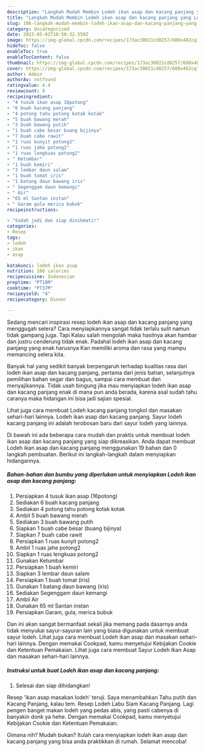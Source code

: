 ```yaml
---
description: "Langkah Mudah Membin Lodeh ikan asap dan kacang panjang yang Lezat}"
title: "Langkah Mudah Membin Lodeh ikan asap dan kacang panjang yang Lezat}"
slug: 186-langkah-mudah-membin-lodeh-ikan-asap-dan-kacang-panjang-yang-lezat
category: Uncategorized
date: 2023-05-01T10:50:32.550Z
image: https://img-global.cpcdn.com/recipes/173ac30021cd8257/680x482cq70/lodeh-ikan-asap-dan-kacang-panjang-foto-resep-utama.jpg
hideToc: false
enableToc: true
enableTocContent: false
thumbnail: https://img-global.cpcdn.com/recipes/173ac30021cd8257/680x482cq70/lodeh-ikan-asap-dan-kacang-panjang-foto-resep-utama.jpg
cover: https://img-global.cpcdn.com/recipes/173ac30021cd8257/680x482cq70/lodeh-ikan-asap-dan-kacang-panjang-foto-resep-utama.jpg
author: Admin
authorAv: notfound
ratingvalue: 4.4
reviewcount: 9
recipeingredient:
- "4 tusuk ikan asap 16potong"
- "6 buah kacang panjang"
- "4 potong tahu potong kotak kotak"
- "5 buah bawang merah"
- "3 buah bawang putih"
- "1 buah cabe besar buang bijinya"
- "7 buah cabe rawit"
- "1 ruas kunyit potong2"
- "1 ruas jahe potong2"
- "1 ruas lengkuas potong2"
- " Ketumbar"
- "1 buah kemiri"
- "3 lembar daun salam"
- "1 buah tomat iris"
- "1 batang daun bawang iris"
- " Segenggam daun kemangi"
- " Air"
- "65 ml Santan instan"
- " Garam gula merica bubuk"
recipeinstructions:

- "Sudah jadi dan siap dinikmati!"
categories:
- Resep
tags:
- lodeh
- ikan
- asap

katakunci: lodeh ikan asap 
nutrition: 160 calories
recipecuisine: Indonesian
preptime: "PT18M"
cooktime: "PT37M"
recipeyield: "4"
recipecategory: Dinner

---
```



Sedang mencari inspirasi resep lodeh ikan asap dan kacang panjang yang menggugah selera? Cara menyiapkannya sangat tidak terlalu sulit namun tidak gampang juga. Tapi Kalau salah mengolah maka hasilnya akan hambar dan justru cenderung tidak enak. Padahal lodeh ikan asap dan kacang panjang yang enak harusnya Kan memiliki aroma dan rasa yang mampu memancing selera kita.


Banyak hal yang sedikit banyak berpengaruh terhadap kualitas rasa dari lodeh ikan asap dan kacang panjang, pertama dari jenis bahan, selanjutnya pemilihan bahan segar dan bagus, sampai cara membuat dan menyajikannya. Tidak usah bingung jika mau menyiapkan lodeh ikan asap dan kacang panjang enak di mana pun anda berada, karena asal sudah tahu caranya maka hidangan ini bisa jadi sajian spesial.

Lihat juga cara membuat Lodeh kacang panjang tongkol dan masakan sehari-hari lainnya. Lodeh ikan asap dan kacang panjang. Sayur lodeh kacang panjang ini adalah terobosan baru dari sayur lodeh yang lainnya.


Di bawah ini ada beberapa cara mudah dan praktis untuk membuat lodeh ikan asap dan kacang panjang yang siap dikreasikan. Anda dapat membuat Lodeh ikan asap dan kacang panjang menggunakan 19 bahan dan 0 langkah pembuatan. Berikut ini langkah-langkah dalam menyiapkan hidangannya.

<!--inarticleads1-->

##### Bahan-bahan dan bumbu yang diperlukan untuk menyiapkan Lodeh ikan asap dan kacang panjang:

1. Persiapkan 4 tusuk ikan asap (16potong)
1. Sediakan 6 buah kacang panjang
1. Sediakan 4 potong tahu potong kotak kotak
1. Ambil 5 buah bawang merah
1. Sediakan 3 buah bawang putih
1. Siapkan 1 buah cabe besar (buang bijinya)
1. Siapkan 7 buah cabe rawit
1. Persiapkan 1 ruas kunyit potong2
1. Ambil 1 ruas jahe potong2
1. Siapkan 1 ruas lengkuas potong2
1. Gunakan  Ketumbar
1. Persiapkan 1 buah kemiri
1. Siapkan 3 lembar daun salam
1. Persiapkan 1 buah tomat (iris)
1. Gunakan 1 batang daun bawang (iris)
1. Sediakan  Segenggam daun kemangi
1. Ambil  Air
1. Gunakan 65 ml Santan instan
1. Persiapkan  Garam, gula, merica bubuk


Dan ini akan sangat bermanfaat sekali jika memang pada dasarnya anda tidak menyukai sayur-sayuran lain yang biasa digunakan untuk membuat sayur lodeh. Lihat juga cara membuat Lodeh ikan asap dan masakan sehari-hari lainnya. Dengan memakai Cookpad, kamu menyetujui Kebijakan Cookie dan Ketentuan Pemakaian. Lihat juga cara membuat Sayur Lodeh Ikan Asap dan masakan sehari-hari lainnya. 

<!--inarticleads2-->

##### Instruksi untuk buat Lodeh ikan asap dan kacang panjang:


1. Selesai dan siap dihidangkan!

Resep &#39;ikan asap masakan lodeh&#39; teruji. Saya menambahkan Tahu putih dan Kacang Panjang, kalau tem. Resep Lodeh Labu Siam Kacang Panjang. Lagi pengen banget makan lodeh yang pedas abis, yang pasti cabenya di banyakin donk ya hehe. Dengan memakai Cookpad, kamu menyetujui Kebijakan Cookie dan Ketentuan Pemakaian. 

Gimana nih? Mudah bukan? Itulah cara menyiapkan lodeh ikan asap dan kacang panjang yang bisa anda praktikkan di rumah. Selamat mencoba!
